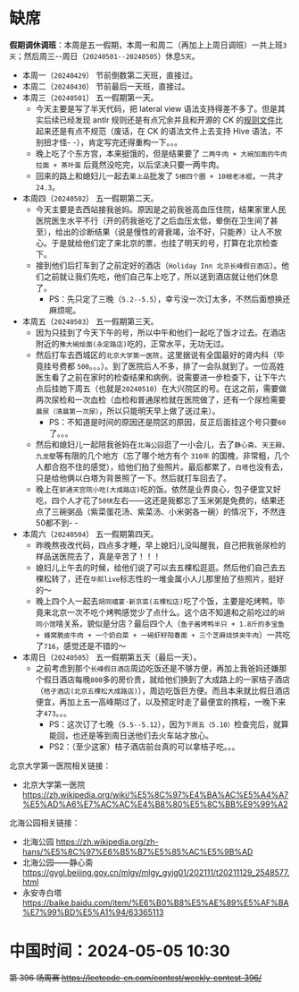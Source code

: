 
# 缺席

**假期调休调班**：本周是五一假期，本周一和周二（再加上上周日调班）一共上班`3天`；然后周三--周日（`20240501--20240505`）休息`5天`。

- 本周一（`20240429`） 节前倒数第二天班，直接过。
- 本周二（`20240430`） 节前最后一天班，直接过。
- 本周三（`20240501`） 五一假期第一天。
  * 今天主要是写了半天代码，把 lateral view 语法支持得差不多了。但是其实后续已经发现 antlr 规则还是有点冗余并且和开源的 CK 的[规则文件](https://github.com/ClickHouse/ClickHouse/blob/master/utils/antlr/ClickHouseParser.g4)比起来还是有点不规范（废话，在 CK 的语法文件上去支持 Hive 语法，不别扭才怪- -），肯定写完还得重构一下。。。
  * 晚上吃了个东方宫，本来挺饿的，但是结果要了 `二两牛肉 + 大碗加面的牛肉拉面 + 茶叶蛋` 后竟然没吃完，以后坚决只要一两牛肉。
  * 回来的路上和媳妇儿一起去`栗上品`批发了 `5根四个圈 + 10根老冰棍`，一共才 `24.3`。
- 本周四（`20240502`） 五一假期第二天。
  * 今天主要是去西站接我爸妈。原因是之前我爸高血压住院，结果家里人民医院医生水平不行（开的药我爸吃了之后血压太低，晕倒在卫生间了甚至），给出的诊断结果（说是慢性的肾衰竭，治不好，只能养）让人不放心。于是就给他们定了来北京的票，也挂了明天的号，打算在北京检查下。
  * 接到他们后打车到了之前定好的酒店（`Holiday Inn 北京长峰假日酒店`）。他们之前就让我们先吃，他们自己车上吃了，所以送到酒店就让他们休息了。
    + PS：先只定了三晚（`5.2--5.5`），幸亏没一次订太多，不然后面想换还麻烦呢。
- 本周五（`20240503`） 五一假期第三天。
  * 因为只挂到了今天下午的号，所以中午和他们一起吃了饭才过去。在酒店附近的`豫大碗烩面(永定路店)`吃的，正常水平，无功无过。
  * 然后打车去西城区的`北京大学第一医院`，这里据说有全国最好的肾内科（毕竟挂号费都 `500`。。。）。到了医院后人不多，排了一会队就到了。一位高姓医生看了之前在家时的检查结果和病例，说需要进一步检查下，让下午六点后挂她下周五（也就是`20240510`）在大兴院区的号。在这之前，需要做两次尿检和一次血检（血检和普通尿检就在医院做了，还有一个尿检需要`晨尿（清晨第一次尿）`，所以只能明天早上做了送过来）。
    + PS：不知道是时间的原因还是院区的原因，反正后面挂这个号只要`60`了。。。
  * 然后和媳妇儿一起陪我爸妈在`北海公园`逛了一小会儿，去了`静心斋`、`天王殿`、`九龙壁`等有限的几个地方（忘了哪个地方有个 `310年` 的国槐，非常粗，几个人都合抱不住的感觉），给他们拍了些照片。最后都累了，`白塔`也没有去，只是给他俩以白塔为背景照了一下。然后就打车回去了。
  * 晚上在`郭通天宫院小吃(大成路店)`吃的饭。依然是业界良心，包子便宜又好吃，四个人才花了`50块`左右——这还是我都忘了玉米粥是免费的，结果还点了三碗粥品（紫菜蛋花汤、紫菜汤、小米粥各一碗）的情况下，不然连50都不到- -
- 本周六（`20240504`） 五一假期第四天。
  * 昨晚熬夜改代码，四点多才睡，早上媳妇儿没叫醒我，自己把我爸尿检的样品送医院去了，真是辛苦了！！！
  * 媳妇儿上午去的时候，给他们说了可以去五棵松逛逛。然后他们自己去五棵松转了，还在`华熙live`标志性的一堆金属小人儿那里拍了些照片，挺好的～
  * 晚上四个人一起去`胡同禧宴·新京菜(五棵松店)`吃了个饭，主要是吃烤鸭，毕竟来北京一次不吃个烤鸭感觉少了点什么。这个店不知道和之前吃过的`胡同小馆`啥关系，貌似是分店？最后四个人（`鱼子酱烤鸭半只 + 1.8斤的多宝鱼 + 蜂窝脆皮牛肉 + 一个奶白菜 + 一碗虾籽阳春面 + 三个芝麻烧饼夹牛肉`）一共吃了`716`，感觉还是不错的～
- 本周日（`20240505`） 五一假期第五天（最后一天）。
  * 之前考虑到那个`长峰假日酒店`周边吃饭还是不够方便，再加上我爸妈还嫌那个假日酒店每晚`800`多的房价贵，就给他们换到了大成路上的一家桔子酒店（`桔子酒店(北京五棵松大成路店)`），周边吃饭巨方便。而且本来就比假日酒店便宜，再加上五一高峰期过了，以及预定时走了最便宜的携程，一晚下来才`473`。。。
    + PS：这次订了七晚（`5.5--5.12`），因为`下周五（5.10）`检查完后，就算能回，也还是等到周日送他们去火车站才放心。
    + PS2：（至少这家）桔子酒店前台真的可以拿桔子吃。。。

北京大学第一医院相关链接：
- 北京大学第一医院 https://zh.wikipedia.org/wiki/%E5%8C%97%E4%BA%AC%E5%A4%A7%E5%AD%A6%E7%AC%AC%E4%B8%80%E5%8C%BB%E9%99%A2

北海公园相关链接：
- 北海公园 https://zh.wikipedia.org/zh-hans/%E5%8C%97%E6%B5%B7%E5%85%AC%E5%9B%AD
- 北海公园——静心斋 https://gygl.beijing.gov.cn/mlgy/mlgy_gyjg01/202111/t20211129_2548577.html
- 永安寺白塔 https://baike.baidu.com/item/%E6%B0%B8%E5%AE%89%E5%AF%BA%E7%99%BD%E5%A1%94/63365113

# 中国时间：2024-05-05 10:30

~~第 396 场周赛 https://leetcode-cn.com/contest/weekly-contest-396/~~
